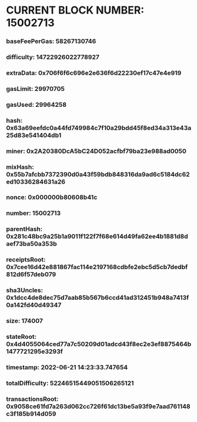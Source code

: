 # CURRENT BLOCK NUMBER: 15002713

### baseFeePerGas: 58267130746
### difficulty: 14722926022778927
### extraData: 0x706f6f6c696e2e636f6d22230ef17c47e4e919
### gasLimit: 29970705
### gasUsed: 29964258
### hash: 0x63a69eefdc0a44fd749984c7f10a29bdd45f8ed34a313e43a25d83e541404db1
### miner: 0x2A20380DcA5bC24D052acfbf79ba23e988ad0050
### mixHash: 0x55b7afcbb7372390d0a43f59bdb848316da9ad6c5184dc62ed10336284631a26
### nonce: 0x000000b80608b41c
### number: 15002713
### parentHash: 0x281c48bc9a25b1a9011f122f7f68e614d49fa62ee4b1881d8daef73ba50a353b
### receiptsRoot: 0x7cee16d42e881867fac114e2197168cdbfe2ebc5d5cb7dedbf812d6f57deb079
### sha3Uncles: 0x1dcc4de8dec75d7aab85b567b6ccd41ad312451b948a7413f0a142fd40d49347
### size: 174007
### stateRoot: 0x4d4055064ced77a7c50209d01adcd43f8ec2e3ef8875464b1477721295e3293f
### timestamp: 2022-06-21 14:23:33.747654
### totalDifficulty: 52246515449051506265121
### transactionsRoot: 0x9058ce61fd7a263d062cc726f61dc13be5a93f9e7aad761148c3f185b914d059
